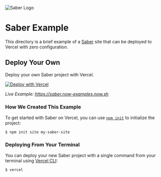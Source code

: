 ![Saber Logo](https://github.com/zeit/now/blob/master/packages/frameworks/logos/saber.svg)

# Saber Example

This directory is a brief example of a [Saber](https://saber.land) site that can be deployed to Vercel with zero configuration.

## Deploy Your Own

Deploy your own Saber project with Vercel.

[![Deploy with Vercel](https://vercel.com/button)](https://vercel.com/import/project?template=https://github.com/zeit/now/tree/master/examples/saber)

_Live Example: https://saber.now-examples.now.sh_

### How We Created This Example

To get started with Saber on Vercel, you can use [`npm init`](https://docs.npmjs.com/cli/init) to initialize the project:

```shell
$ npm init site my-saber-site
```

### Deploying From Your Terminal

You can deploy your new Saber project with a single command from your terminal using [Vercel CLI](https://vercel.com/download):

```shell
$ vercel
```
